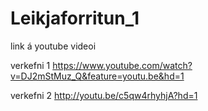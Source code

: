# Leikjaforritun_1

link á youtube videoi 

verkefni 1
https://www.youtube.com/watch?v=DJ2mStMuz_Q&feature=youtu.be&hd=1

verkefni 2
http://youtu.be/c5qw4rhyhjA?hd=1
